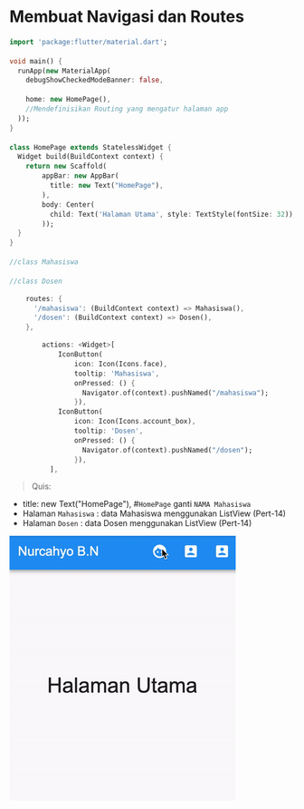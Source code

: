# Membuat Navigasi dan Routes

```dart
import 'package:flutter/material.dart';

void main() {
  runApp(new MaterialApp(
    debugShowCheckedModeBanner: false,

    home: new HomePage(),
    //Mendefinisikan Routing yang mengatur halaman app
  ));
}

class HomePage extends StatelessWidget {
  Widget build(BuildContext context) {
    return new Scaffold(
        appBar: new AppBar(
          title: new Text("HomePage"),        
        ),
        body: Center(
          child: Text('Halaman Utama', style: TextStyle(fontSize: 32)),
        ));
  }
}

//class Mahasiswa   

//class Dosen 
```


```dart
    routes: {
      '/mahasiswa': (BuildContext context) => Mahasiswa(),
      '/dosen': (BuildContext context) => Dosen(),
    },
```


```dart
        actions: <Widget>[
            IconButton(
                icon: Icon(Icons.face),
                tooltip: 'Mahasiswa',
                onPressed: () {
                  Navigator.of(context).pushNamed("/mahasiswa");
                }),
            IconButton(
                icon: Icon(Icons.account_box),
                tooltip: 'Dosen',
                onPressed: () {
                  Navigator.of(context).pushNamed("/dosen");
                }),
          ],
```        

> Quis: 

* title: new Text("HomePage"), #`HomePage` ganti `NAMA Mahasiswa`
* Halaman `Mahasiswa` : data Mahasiswa menggunakan ListView (Pert-14)
* Halaman `Dosen` : data Dosen menggunakan ListView (Pert-14)

![Tampilan Awal](/tugas-nav.gif)
